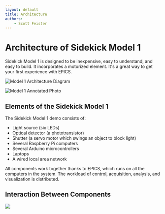 ```yaml
---
layout: default
title: Architecture
authors:
    - Scott Feister
---
```


# Architecture of Sidekick Model 1

Sidekick Model 1 is designed to be inexpensive, easy to understand, and easy to build. It incorporates a motorized element. It's a great way to get your first experience with EPICS.

![Model 1 Architecture Diagram](https://github.com/user-attachments/assets/51731de8-b3de-48f3-980d-987cfd2d19bf)

![Model 1 Annotated Photo](https://github.com/user-attachments/assets/33b43172-3fe0-41c9-9630-338e26a16ea6)

## Elements of the Sidekick Model 1
The Sidekick Model 1 demo consists of:

* Light source (six LEDs)
* Optical detector (a phototransistor)
* Shutter (a servo motor which swings an object to block light)
* Several Raspberry Pi computers
* Several Arduino microcontrollers
* Laptops
* A wired local area network

All components work together thanks to EPICS, which runs on all the computers in the system. The workload of control, acquisition, analysis, and visualization is distributed.

## Interaction Between Components
[![](https://mermaid.ink/img/pako:eNqVVU2PmzAU_CuWc00OgUvFVpXagCBS1KAl2wvswTWmoAJGxnQbbfa_95mPQICkSQ6RM_NmsMePl3dMeciwgaOUv9GYCIkOZpAj-NCUlKXJIkR5VqAoSVNjwai-LKXgv5mx0PVuvXpLQhkbWvH3aSQlIqxa6fpBacJppxSPKQWvJBOtOBKfHhKnpJC8O24UafeIy-rnL0GKGJnWj51lIt9kfxLKDAQ_ytemhuXhtNhzXvpiL64k7PtWvWv35W6VlgzZLGeCSH5b5uwHuphLuHLJ6C2V5W433hr5G7h7laaBWJHQct0K1Ge737i27_FIwur-_dTO2sRZu3SG5HrrQYwtDcH19P-Cq5-oT56oj87i7AeHuSuk3VdXRZQmLJdo1zTOYhiRKlj77lHGPDdQcayfe8tOm9hpIzvtAbvvyFdfz_X7MKxrlm23fl6tvpxevG-nNvczqbrzggTgTEIrXnCu3VPQbpecs2_Itqtq0jo4J7XHAaNdZfQ5po5_Hp91anat8MPz1j6157_KnXc9w9VJDCZHl6Wad08jXMU4h4PnLAzpTfDmZtRMHMPKfQYG8zkUvMdweydqyE9x7QquT3HVac3kHcFwSc1QHeNaj-MlzpjISBLCX9G7qguwjFnGAmzAMmQRqVIZ4CD_gNKqCIlkVpjAy4mNiMDgWWJSSe4dc4oNKSrWFZkJgbcha6s-_gFeJSL8)](https://mermaid.live/edit#pako:eNqVVU2PmzAU_CuWc00OgUvFVpXagCBS1KAl2wvswTWmoAJGxnQbbfa_95mPQICkSQ6RM_NmsMePl3dMeciwgaOUv9GYCIkOZpAj-NCUlKXJIkR5VqAoSVNjwai-LKXgv5mx0PVuvXpLQhkbWvH3aSQlIqxa6fpBacJppxSPKQWvJBOtOBKfHhKnpJC8O24UafeIy-rnL0GKGJnWj51lIt9kfxLKDAQ_ytemhuXhtNhzXvpiL64k7PtWvWv35W6VlgzZLGeCSH5b5uwHuphLuHLJ6C2V5W433hr5G7h7laaBWJHQct0K1Ge737i27_FIwur-_dTO2sRZu3SG5HrrQYwtDcH19P-Cq5-oT56oj87i7AeHuSuk3VdXRZQmLJdo1zTOYhiRKlj77lHGPDdQcayfe8tOm9hpIzvtAbvvyFdfz_X7MKxrlm23fl6tvpxevG-nNvczqbrzggTgTEIrXnCu3VPQbpecs2_Itqtq0jo4J7XHAaNdZfQ5po5_Hp91anat8MPz1j6157_KnXc9w9VJDCZHl6Wad08jXMU4h4PnLAzpTfDmZtRMHMPKfQYG8zkUvMdweydqyE9x7QquT3HVac3kHcFwSc1QHeNaj-MlzpjISBLCX9G7qguwjFnGAmzAMmQRqVIZ4CD_gNKqCIlkVpjAy4mNiMDgWWJSSe4dc4oNKSrWFZkJgbcha6s-_gFeJSL8)
